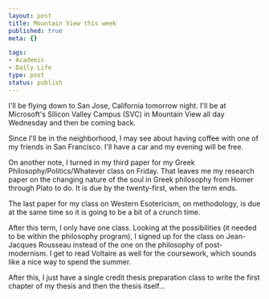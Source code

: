 ```yaml
--- 
layout: post
title: Mountain View this week
published: true
meta: {}

tags: 
- Academic
- Daily Life
type: post
status: publish
---
```

I'll be flying down to San Jose, California tomorrow night. I'll be at Microsoft's Silicon Valley Campus (SVC) in Mountain View all day Wednesday and then be coming back.

Since I'll be in the neighborhood, I may see about having coffee with one of my friends in San Francisco. I'll have a car and my evening will be free.

On another note, I turned in my third paper for my Greek Philosophy/Politics/Whatever class on Friday. That leaves me my research paper on the changing nature of the soul in Greek philosophy from Homer through Plato to do. It is due by the twenty-first, when the term ends.

The last paper for my class on Western Esotericism, on methodology, is due at the same time so it is going to be a bit of a crunch time.

After this term, I only have one class. Looking at the possibilities (it needed to be within the philosophy program), I signed up for the class on Jean-Jacques Rousseau instead of the one on the philosophy of post-modernism. I get to read Voltaire as well for the coursework, which sounds like a nice way to spend the summer.

After this, I just have a single credit thesis preparation class to write the first chapter of my thesis and then the thesis itself...
